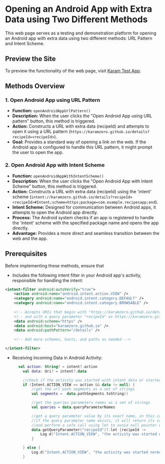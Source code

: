 # Opening an Android App with Extra Data using Two Different Methods

This web page serves as a testing and demonstration platform for opening an Android app with extra data using two different methods: URL Pattern and Intent Scheme.


## Preview the Site

To preview the functionality of the web page, visit [Karam Test App](https://karamzero.github.io).  


## Methods Overview

### 1. Open Android App using URL Pattern

- **Function:** `openAndroidAppUrlPattern()`
- **Description:** When the user clicks the "Open Android App using URL pattern" button, this method is triggered.
- **Action:** Constructs a URL with extra data (recipeId) and attempts to open it using a URL pattern (`https://karamzero.github.io/details?recipeId=<recipeId>`).
- **Goal:** Provides a standard way of opening a link on the web. If the Android app is configured to handle this URL pattern, it might prompt the user to open the app.

### 2. Open Android App with Intent Scheme

- **Function:** `openAndroidAppWithIntentScheme()`
- **Description:** When the user clicks the "Open Android App with Intent Scheme" button, this method is triggered.
- **Action:** Constructs a URL with extra data (recipeId) using the 'intent' scheme (`intent://karamzero.github.io/details?recipeId=<recipeId>#Intent;scheme=https;package=com.example.recipesapp;end`).
- **Intent Scheme:** Designed for communication between Android apps, it attempts to open the Android app directly.
- **Process:** The Android system checks if an app is registered to handle the 'intent' scheme with the specified package name and opens the app directly.
- **Advantage:** Provides a more direct and seamless transition between the web and the app.

## Prerequisites

Before implementing these methods, ensure that
- Includes the following intent filter in your Android app's activity, responsible for handling the intent:

```xml
<intent-filter android:autoVerify="true">
    <action android:name="android.intent.action.VIEW" />
    <category android:name="android.intent.category.DEFAULT" />
    <category android:name="android.intent.category.BROWSABLE" />
    
    <!-- Accepts URIs that begin with "https://karamzero.github.io/details” -->
    <!-- and with a query parameter "recipeId" ex https://karamzero.github.io/details?recipeId=12 -->
    <data android:scheme="https" />
    <data android:host="karamzero.github.io" />
    <data android:pathPattern="/details" />
    
    <!-- Add more schemes, hosts, and paths as needed -->

</intent-filter>
```

- Receiving Incoming Data in Android Activity:
```kotlin
      val action: String? = intent?.action
        val data: Uri? = intent?.data

        //check if the activity was started with intent data or started normally without intent data
        if (Intent.ACTION_VIEW == action && data != null) {
            //get the url path segments as a set of strings
            val segments =  data.pathSegments.toString()

            //get the queries parameters names as a set of strings
            val queries = data.queryParameterNames

            //get a query parameter value by its exact name, in this case "recipeId".
            //if the query parameter name exists, it will return its value, otherwise it will return null.
            //and perform a safe call using let to avoid null pointer exception.
            data.getQueryParameter("recipeId")?.let {recipeId ->
                Log.d("Intent.ACTION_VIEW", "the activity was started with intent data $recipeId")
            }

        } else {
            Log.d("Intent.ACTION_VIEW", "the activity was started normally without intent data")
        }
```
